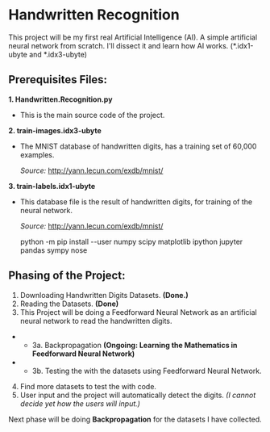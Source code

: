 # Handwritten Recognition
This project will be my first real Artificial Intelligence (AI).  A simple artificial neural network from scratch. I'll dissect it and learn how AI works. (*.idx1-ubyte and *.idx3-ubyte)


## Prerequisites Files:
**1. Handwritten.Recognition.py</a>**
- This is the main source code of the project.

**2.	train-images.idx3-ubyte**
- The MNIST database of handwritten digits, has a training set of 60,000 examples. 

    <i>Source:</i> http://yann.lecun.com/exdb/mnist/

**3.	train-labels.idx1-ubyte**
- This database file is the result of handwritten digits, for training of the neural network.

    <i>Source:</i> http://yann.lecun.com/exdb/mnist/


    python -m pip install --user numpy scipy matplotlib ipython jupyter pandas sympy nose

## Phasing of the Project:
1.	Downloading Handwritten Digits Datasets. <b>(Done.)</b>
2.	Reading the Datasets. <b>(Done)</b>
3.	This Project will be doing a Feedforward Neural Network as an artificial neural network to read the handwritten digits.
 - - 3a.	Backpropagation <b>(Ongoing: Learning the Mathematics in Feedforward Neural Network)</b>
- - 3b.	Testing the with the datasets using Feedforward Neural Network.
4.	Find more datasets to test the with code.
5.	User input and the project will automatically detect the digits. <i>(I cannot decide yet how the users will input.)</i>

Next phase will be doing <b>Backpropagation</b> for the datasets I have collected.